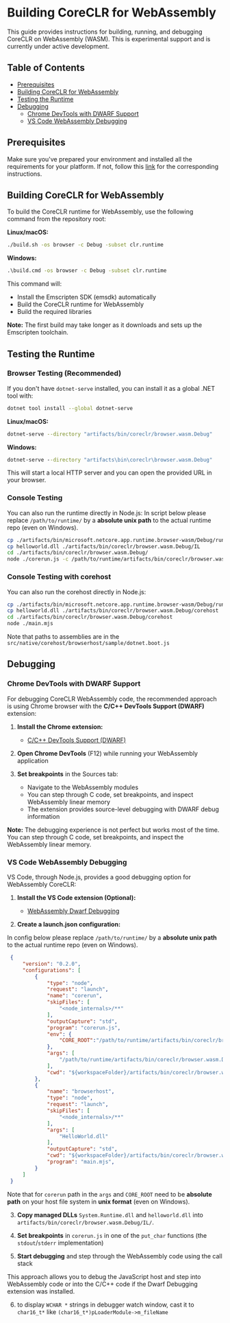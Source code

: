# Building CoreCLR for WebAssembly

This guide provides instructions for building, running, and debugging CoreCLR on WebAssembly (WASM). This is experimental support and is currently under active development.

## Table of Contents

- [Prerequisites](#prerequisites)
- [Building CoreCLR for WebAssembly](#building-coreclr-for-webassembly)
- [Testing the Runtime](#testing-the-runtime)
- [Debugging](#debugging)
  - [Chrome DevTools with DWARF Support](#chrome-devtools-with-dwarf-support)
  - [VS Code WebAssembly Debugging](#vs-code-webassembly-debugging)

## Prerequisites

Make sure you've prepared your environment and installed all the requirements for your platform. If not, follow this [link](/docs/workflow/README.md#introduction) for the corresponding instructions.

## Building CoreCLR for WebAssembly

To build the CoreCLR runtime for WebAssembly, use the following command from the repository root:

**Linux/macOS:**
```bash
./build.sh -os browser -c Debug -subset clr.runtime
```

**Windows:**
```cmd
.\build.cmd -os browser -c Debug -subset clr.runtime
```

This command will:
- Install the Emscripten SDK (emsdk) automatically
- Build the CoreCLR runtime for WebAssembly
- Build the required libraries

**Note:** The first build may take longer as it downloads and sets up the Emscripten toolchain.

## Testing the Runtime

### Browser Testing (Recommended)

If you don't have `dotnet-serve` installed, you can install it as a global .NET tool with:

```bash
dotnet tool install --global dotnet-serve
```

**Linux/macOS:**
```bash
dotnet-serve --directory "artifacts/bin/coreclr/browser.wasm.Debug"
```

**Windows:**
```cmd
dotnet-serve --directory "artifacts\bin\coreclr\browser.wasm.Debug"
```

This will start a local HTTP server and you can open the provided URL in your browser.

### Console Testing

You can also run the runtime directly in Node.js:
In script below please replace `/path/to/runtime/` by a **absolute unix path** to the actual runtime repo (even on Windows).

```bash
cp ./artifacts/bin/microsoft.netcore.app.runtime.browser-wasm/Debug/runtimes/browser-wasm/lib/net10.0/*.dll ./artifacts/bin/coreclr/browser.wasm.Debug/IL
cp helloworld.dll ./artifacts/bin/coreclr/browser.wasm.Debug/IL
cd ./artifacts/bin/coreclr/browser.wasm.Debug/
node ./corerun.js -c /path/to/runtime/artifacts/bin/coreclr/browser.wasm.Debug/IL /path/to/runtime/artifacts/bin/coreclr/browser.wasm.Debug/IL/helloworld.dll
```

### Console Testing with corehost

You can also run the corehost directly in Node.js:

```bash
cp ./artifacts/bin/microsoft.netcore.app.runtime.browser-wasm/Debug/runtimes/browser-wasm/lib/net10.0/*.dll ./artifacts/bin/coreclr/browser.wasm.Debug/corehost
cp helloworld.dll ./artifacts/bin/coreclr/browser.wasm.Debug/corehost
cd ./artifacts/bin/coreclr/browser.wasm.Debug/corehost
node ./main.mjs
```

Note that paths to assemblies are in the `src/native/corehost/browserhost/sample/dotnet.boot.js`

## Debugging

### Chrome DevTools with DWARF Support

For debugging CoreCLR WebAssembly code, the recommended approach is using Chrome browser with the **C/C++ DevTools Support (DWARF)** extension:

1. **Install the Chrome extension:**
   - [C/C++ DevTools Support (DWARF)](https://goo.gle/wasm-debugging-extension)

2. **Open Chrome DevTools** (F12) while running your WebAssembly application

3. **Set breakpoints** in the Sources tab:
   - Navigate to the WebAssembly modules
   - You can step through C code, set breakpoints, and inspect WebAssembly linear memory
   - The extension provides source-level debugging with DWARF debug information

**Note:** The debugging experience is not perfect but works most of the time. You can step through C code, set breakpoints, and inspect the WebAssembly linear memory.

### VS Code WebAssembly Debugging

VS Code, through Node.js, provides a good debugging option for WebAssembly CoreCLR:

1. **Install the VS Code extension (Optional):**
   - [WebAssembly Dwarf Debugging](https://marketplace.visualstudio.com/items?itemName=ms-vscode.wasm-dwarf-debugging)

2. **Create a launch.json configuration:**

In config below please replace `/path/to/runtime/` by a **absolute unix path** to the actual runtime repo (even on Windows).

   ```json
    {
        "version": "0.2.0",
        "configurations": [
            {
                "type": "node",
                "request": "launch",
                "name": "corerun",
                "skipFiles": [
                    "<node_internals>/**"
                ],
                "outputCapture": "std",
                "program": "corerun.js",
                "env": {
                    "CORE_ROOT":"/path/to/runtime/artifacts/bin/coreclr/browser.wasm.Debug/IL/"
                },
                "args": [
                    "/path/to/runtime/artifacts/bin/coreclr/browser.wasm.Debug/IL/helloworld.dll"
                ],
                "cwd": "${workspaceFolder}/artifacts/bin/coreclr/browser.wasm.Debug/"
            },
            {
                "name": "browserhost",
                "type": "node",
                "request": "launch",
                "skipFiles": [
                    "<node_internals>/**"
                ],
                "args": [
                    "HelloWorld.dll"
                ],
                "outputCapture": "std",
                "cwd": "${workspaceFolder}/artifacts/bin/coreclr/browser.wasm.Debug/corehost",
                "program": "main.mjs",
            }
        ]
    }
   ```

Note that for `corerun` path in the `args` and `CORE_ROOT` need to be **absolute path** on your host file system in **unix format** (even on Windows).

3. **Copy managed DLLs** `System.Runtime.dll` and `helloworld.dll` into `artifacts/bin/coreclr/browser.wasm.Debug/IL/`.

4. **Set breakpoints** in `corerun.js` in one of the `put_char` functions (the `stdout`/`stderr` implementation)

5. **Start debugging** and step through the WebAssembly code using the call stack

This approach allows you to debug the JavaScript host and step into WebAssembly code or into the C/C++ code if the Dwarf Debugging extension was installed.

6. to display `WCHAR *` strings in debugger watch window, cast it to `char16_t*` like `(char16_t*)pLoaderModule->m_fileName`
